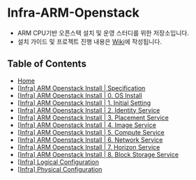 # Infra-ARM-Openstack
- ARM CPU기반 오픈스택 설치 및 운영 스터디를 위한 저장소입니다.
- 설치 가이드 및 프로젝트 진행 내용은 [Wiki](https://github.com/CCCR-Edge-ARM/Infra-ARM-Openstack/wiki)에 작성됩니다.

## Table of Contents
- [Home](https://github.com/CCCR-Edge-ARM/Infra-ARM-Openstack/wiki)
- [[Infra] ARM Openstack Install | Specification](https://github.com/CCCR-Edge-ARM/Infra-ARM-Openstack/wiki/%5BInfra%5D-ARM-Openstack-Install-%7C--Specification)
- [[Infra] ARM Openstack Install | 0. OS Install](https://github.com/CCCR-Edge-ARM/Infra-ARM-Openstack/wiki/%5BInfra%5D-ARM-Openstack-Install-%7C-0.-OS-Install)
- [[Infra] ARM Openstack Install | 1. Initial Setting](https://github.com/CCCR-Edge-ARM/Infra-ARM-Openstack/wiki/%5BInfra%5D-ARM-Openstack-Install-%7C-1.-Initial-Setting)
- [[Infra] ARM Openstack Install | 2. Identity Service](https://github.com/CCCR-Edge-ARM/Infra-ARM-Openstack/wiki/%5BInfra%5D-ARM-Openstack-Install-%7C-2.-Identity-Service)
- [[Infra] ARM Openstack Install | 3. Placement Service](https://github.com/CCCR-Edge-ARM/Infra-ARM-Openstack/wiki/%5BInfra%5D-ARM-Openstack-Install-%7C-3.-Placement-Service)
- [[Infra] ARM Openstack Install | 4. Image Service](https://github.com/CCCR-Edge-ARM/Infra-ARM-Openstack/wiki/%5BInfra%5D-ARM-Openstack-Install-%7C-4.-Image-Service)
- [[Infra] ARM Openstack Install | 5. Compute Service](https://github.com/CCCR-Edge-ARM/Infra-ARM-Openstack/wiki/%5BInfra%5D-ARM-Openstack-Install-%7C-5.-Compute-Service)
- [[Infra] ARM Openstack Install | 6. Network Service](https://github.com/CCCR-Edge-ARM/Infra-ARM-Openstack/wiki/%5BInfra%5D-ARM-Openstack-Install-%7C-6.-Network-Service)
- [[Infra] ARM Openstack Install | 7. Horizon Service](https://github.com/CCCR-Edge-ARM/Infra-ARM-Openstack/wiki/%5BInfra%5D-ARM-Openstack-Install-%7C-7.-Horizon-Service)
- [[Infra] ARM Openstack Install | 8. Block Storage Service](https://github.com/CCCR-Edge-ARM/Infra-ARM-Openstack/wiki/%5BInfra%5D-ARM-Openstack-Install-%7C-8.-Block-Storage-Service)
- [[Infra] Logical Configuration](https://github.com/CCCR-Edge-ARM/Infra-ARM-Openstack/wiki/%5BInfra%5D-Logical-Configuration)
- [[Infra] Physical Configuration](https://github.com/CCCR-Edge-ARM/Infra-ARM-Openstack/wiki/%5BInfra%5D-Physical-Configuration)
